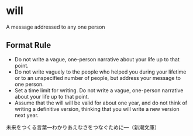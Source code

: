 # will
A message addressed to any one person

## Format Rule
- Do not write a vague, one-person narrative about your life up to that point.
 - Do not write vaguely to the people who helped you during your lifetime or to an unspecified number of people, but address your message to one person.
 - Set a time limit for writing. Do not write a vague, one-person narrative about your life up to that point.
 - Assume that the will will be valid for about one year, and do not think of writing a definitive version, thinking that you will write a new version next year.

未来をつくる言葉―わかりあえなさをつなぐために―（新潮文庫）
